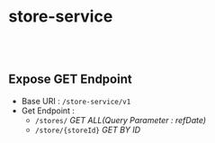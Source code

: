 # store-service

</br>
</br>

## Expose GET Endpoint </br>
- Base URI : ```/store-service/v1```
- Get Endpoint :
  - ```/stores/```    *GET ALL(Query Parameter : refDate)*
  - ```/store/{storeId}```  *GET BY ID*

